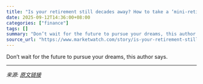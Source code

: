 ```yaml
---
title: "Is your retirement still decades away? How to take a ‘mini-retirement’ now — without quitting your job."
date: 2025-09-12T14:36:00+08:00
categories: ["finance"]
tags: []
summary: "Don’t wait for the future to pursue your dreams, this author says."
source_url: "https://www.marketwatch.com/story/is-your-retirement-still-decades-away-how-to-take-a-mini-retirement-now-without-quitting-your-job-7a5c0567?mod=mw_rss_topstories"
---
```


Don’t wait for the future to pursue your dreams, this author says.

---

*来源: [原文链接](https://www.marketwatch.com/story/is-your-retirement-still-decades-away-how-to-take-a-mini-retirement-now-without-quitting-your-job-7a5c0567?mod=mw_rss_topstories)*
